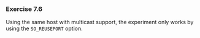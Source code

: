 ### Exercise 7.6

Using the same host with multicast support, the experiment only works by using the `SO_REUSEPORT` option.
